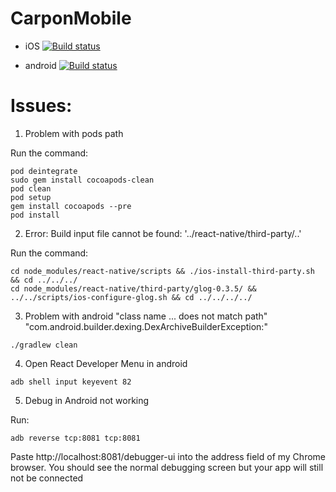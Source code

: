 # CarponMobile

- iOS [![Build status](https://build.appcenter.ms/v0.1/apps/5478c34c-9793-47dc-9b7f-b2d4fd266048/branches/develop/badge)](https://appcenter.ms)

- android [![Build status](https://build.appcenter.ms/v0.1/apps/1360aadb-7683-46e3-93a1-19c40179bf19/branches/develop/badge)](https://appcenter.ms)


# Issues:

1. Problem with pods path

Run the command:

```shell
pod deintegrate
sudo gem install cocoapods-clean
pod clean
pod setup
gem install cocoapods --pre
pod install
```

2. Error: Build input file cannot be found: '../react-native/third-party/..'

Run the command:

```shell
cd node_modules/react-native/scripts && ./ios-install-third-party.sh && cd ../../../
cd node_modules/react-native/third-party/glog-0.3.5/ && ../../scripts/ios-configure-glog.sh && cd ../../../../
```

3. Problem with android
"class name ... does not match path"
"com.android.builder.dexing.DexArchiveBuilderException:"

```shell
./gradlew clean
```

4. Open React Developer Menu in android

```shell
adb shell input keyevent 82
```

5. Debug in Android not working

Run:
```shell
adb reverse tcp:8081 tcp:8081
```

Paste http://localhost:8081/debugger-ui into the address field of my Chrome browser. You should see the normal debugging screen but your app will still not be connected
